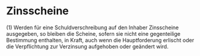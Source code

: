 # Zinsscheine

(1) Werden für eine Schuldverschreibung auf den Inhaber Zinsscheine ausgegeben, so bleiben die Scheine, sofern sie nicht eine gegenteilige Bestimmung enthalten, in Kraft, auch wenn die Hauptforderung erlischt oder die Verpflichtung zur Verzinsung aufgehoben oder geändert wird.